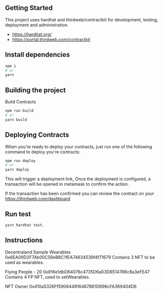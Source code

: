 ## Getting Started

This project uses hardhat and thirdweb/contractkit for development, testing, deployment and administration.

- https://hardhat.org/
- https://portal.thirdweb.com/contractkit

## Install dependencies

```bash
npm i
# or
yarn 
```
## Building the project

Build Contracts

```bash
npm run build
# or
yarn build
```

## Deploying Contracts

When you're ready to deploy your contracts, just run one of the following command to deploy you're contracts:

```bash
npm run deploy
# or
yarn deploy
```

This will trigger a deployment link, Once the deployment is configured, a transaction will be opened in metamask to confirm the action.

If the transaction has been confirmed you can review the contract on your https://thirdweb.com/dashboard

## Run test

```bash
yarn hardhat test.
```

## Instructions

Decentraland Sample Wearables
0x6EA09D2F74b00C58eB8C1fEA74634539f4f71679
Contains 3 NFT to be used as wearables.

Flying People - 20
0x816e1dbD64076c4735D6a03D8514786c8a3eFE47
Contains 4 FP NFT, used to setWearables.

NFT Owner 
0x410a5326Ff590644916467B61D696cFA369404D6

